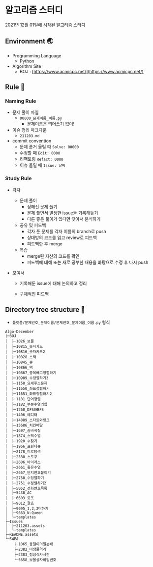 # 알고리즘 스터디

2021년 12월 01일에 시작된 알고리즘 스터디

## Environment :earth_asia:

- Programming Language
  - Python
- Algorithm Site
  - BOJ : [https://www.acmicpc.net/](https://www.acmicpc.net/)

## Rule :straight_ruler:

### Naming Rule

- 문제 풀이 파일
  - `00000_문제이름_이름.py`
    - 문제이름은 띄어쓰기 없이!
- 이슈 정리 마크다운
  - `211203.md`
- commit convention
  - 문제 푼거 올릴 때 `Solve: 00000`
  - 수정할 때 `Edit: 0000`
  - 리팩토링 `Refact: 0000`
  - 이슈 올릴 때 `Issue: 날짜`

### Study Rule

- 각자

  - 문제 풀이
    - 정해진 문제 풀기
    - 문제 풀면서 발생한 issue들 기록해놓기
    - 다른 좋은 풀이가 있다면 찾아서 분석하기
  - 공유 및 피드백
    - 각자 푼 문제를 각자 이름의 branch로 push
    - 상대방의 코드를 읽고 review로 피드백
    - 피드백한 후 merge
  - 복습
    - merge된 자신의 코드를 확인
    - 피드백에 대해 또는 새로 공부한 내용을 바탕으로 수정 후 다시 push

- 모여서

  - 기록해둔 issue에 대해 논의하고 정리

  - 구체적인 피드백

## Directory tree structure :evergreen_tree:

- `플랫폼/문제번호_문제이름/문제번호_문제이름_이름.py` 형식

```
Algo-December
├─BOJ
│  ├─1026_보물
│  ├─10815_숫자카드
│  ├─10816_숫자카드2
│  ├─10828_스택
│  ├─10845_큐
│  ├─10866_덱
│  ├─10867_중복빼고정렬하기
│  ├─10989_수정렬하기3
│  ├─1158_요세푸스문제
│  ├─11650_좌표정렬하기
│  ├─11651_좌표정렬하기2
│  ├─1181_단어정렬
│  ├─1182_부분수열의합
│  ├─1260_DFS와BFS
│  ├─1406_에디터
│  ├─14889_스타트와링크
│  ├─15686_치킨배달
│  ├─1697_숨바꼭질
│  ├─1874_스택수열
│  ├─1920_수찾기
│  ├─1966_프린터큐
│  ├─2178_미로탐색
│  ├─2580_스도쿠
│  ├─2606_바이러스
│  ├─2661_좋은수열
│  ├─2667_단지번호붙이기
│  ├─2750_수정렬하기
│  ├─2751_수정렬하기2
│  ├─5052_전화번호목록
│  ├─5430_AC
│  ├─6603_로또
│  ├─9012_괄호
│  ├─9095_1,2,3더하기
│  ├─9663_N-Queen
│  └─templates
├─Issues
│  ├─211203.assets
│  └─templates
├─README.assets
└─SWEA
    ├─1865_동철이의일분배
    ├─2382_미생물격리
    ├─2383_점심식사시간
    └─5658_보물상자비밀번호
```

